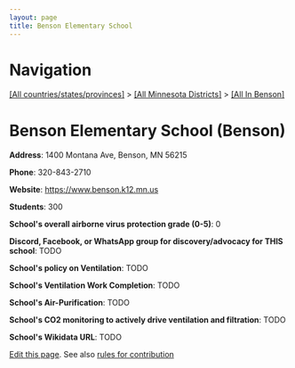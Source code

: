 ```yaml
---
layout: page
title: Benson Elementary School
---
```

# Navigation

[[All countries/states/provinces]](../../..) > [[All Minnesota Districts]](../..) > [[All In Benson]](..)

# Benson Elementary School (Benson)

**Address**: 1400 Montana Ave, Benson, MN 56215

**Phone**: 320-843-2710

**Website**: <https://www.benson.k12.mn.us>

**Students**: 300

**School's overall airborne virus protection grade (0-5)**: 0

**Discord, Facebook, or WhatsApp group for discovery/advocacy for THIS school**: TODO

**School's policy on Ventilation**: TODO

**School's Ventilation Work Completion**: TODO

**School's Air-Purification**: TODO

**School's CO2 monitoring to actively drive ventilation and filtration**: TODO

**School's Wikidata URL**: TODO


[Edit this page](https://github.com/ventilate-schools/MN/edit/main/./Benson/Benson_Elementary_School.md). See also [rules for contribution](../../../contribution-rules/)